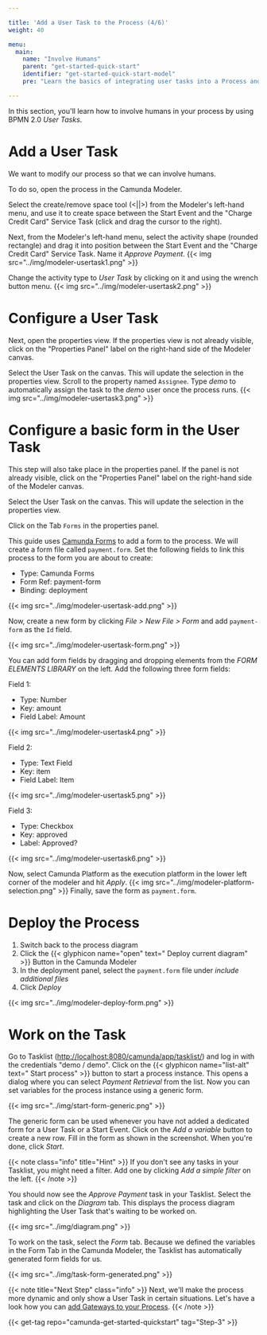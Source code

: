 ```yaml
---

title: 'Add a User Task to the Process (4/6)'
weight: 40

menu:
  main:
    name: "Involve Humans"
    parent: "get-started-quick-start"
    identifier: "get-started-quick-start-model"
    pre: "Learn the basics of integrating user tasks into a Process and how to build forms with Camunda."

---
```


In this section, you'll learn how to involve humans in your process by using BPMN 2.0 *User Tasks*.

# Add a User Task
We want to modify our process so that we can involve humans.

To do so, open the process in the Camunda Modeler.

Select the create/remove space tool (<||>) from the Modeler's left-hand menu, and use it to create space between the Start Event and the "Charge Credit Card" Service Task (click and drag the cursor to the right). 

Next, from the Modeler's left-hand menu, select the activity shape (rounded rectangle) and drag it into position between the Start Event and the "Charge Credit Card" Service Task. Name it *Approve Payment*.
{{< img src="../img/modeler-usertask1.png" >}}

Change the activity type to *User Task* by clicking on it and using the wrench button menu.
{{< img src="../img/modeler-usertask2.png" >}}

# Configure a User Task

Next, open the properties view. If the properties view is not already visible, click on the "Properties Panel" label on the right-hand side of the Modeler canvas.

Select the User Task on the canvas. This will update the selection in the properties view. Scroll to the property named `Assignee`.
Type *demo* to automatically assign the task to the *demo* user once the process runs. 
{{< img src="../img/modeler-usertask3.png" >}}

# Configure a basic form in the User Task
This step will also take place in the properties panel. If the panel is not already visible, click on the "Properties Panel" label on the right-hand side of the Modeler canvas.

Select the User Task on the canvas. This will update the selection in the properties view.

Click on the Tab `Forms` in the properties panel.

This guide uses [Camunda Forms](/manual/latest/user-guide/task-forms/#camunda-forms) to add a form to the process. 
We will create a form file called `payment.form`. 
Set the following fields to link this process to the form you are about to create:

* Type: Camunda Forms
* Form Ref: payment-form
* Binding: deployment

{{< img src="../img/modeler-usertask-add.png" >}}

Now, create a new form by clicking *File > New File > Form* and add `payment-form` as the `Id` field.

{{< img src="../img/modeler-usertask-form.png" >}}

You can add form fields by dragging and dropping elements from the *FORM ELEMENTS LIBRARY* on the left.
Add the following three form fields:

Field 1:

  * Type: Number
  * Key: amount
  * Field Label: Amount

{{< img src="../img/modeler-usertask4.png" >}}

Field 2:

  * Type: Text Field
  * Key: item
  * Field Label: Item

{{< img src="../img/modeler-usertask5.png" >}}

Field 3:

  * Type: Checkbox
  * Key: approved
  * Label: Approved?

{{< img src="../img/modeler-usertask6.png" >}}

Now, select Camunda Platform as the execution platform in the lower left corner of the modeler and hit *Apply*.
{{< img src="../img/modeler-platform-selection.png" >}}
Finally, save the form as `payment.form`.

# Deploy the Process

1. Switch back to the process diagram
2. Click the {{< glyphicon name="open" text=" Deploy current diagram" >}} Button in the Camunda Modeler
3. In the deployment panel, select the `payment.form` file under *include additional files*
4. Click *Deploy*

{{< img src="../img/modeler-deploy-form.png" >}}


# Work on the Task

Go to Tasklist ([http://localhost:8080/camunda/app/tasklist/](http://localhost:8080/camunda/app/tasklist/)) and log in with the credentials "demo / demo".
Click on the {{< glyphicon name="list-alt" text=" Start process" >}} button to start a process instance. This opens a dialog where you can select *Payment Retrieval* from the list. Now you can set variables for the process instance using a generic form.

{{< img src="../img/start-form-generic.png" >}}

The generic form can be used whenever you have not added a dedicated form for a User Task or a Start Event.
Click on the *Add a variable* button to create a new row. Fill in the form as shown in the screenshot. When you're done, click *Start*.

{{< note class="info" title="Hint" >}}
If you don't see any tasks in your Tasklist, you might need a filter. Add one by clicking *Add a simple filter* on the left. {{< /note >}}

You should now see the *Approve Payment* task in your Tasklist. Select the task and click on the *Diagram* tab. This displays the process diagram highlighting the User Task that's waiting to be worked on.

{{< img src="../img/diagram.png" >}}

To work on the task, select the *Form* tab. Because we defined the variables in the Form Tab in the Camunda Modeler, the Tasklist has automatically generated form fields for us.

{{< img src="../img/task-form-generated.png" >}}

{{< note title="Next Step" class="info" >}}
Next, we'll make the process more dynamic and only show a User Task in certain situations. Let's have a look how you can [add Gateways to your Process](/get-started/quick-start/gateway/).
{{< /note >}}

{{< get-tag repo="camunda-get-started-quickstart" tag="Step-3" >}}
